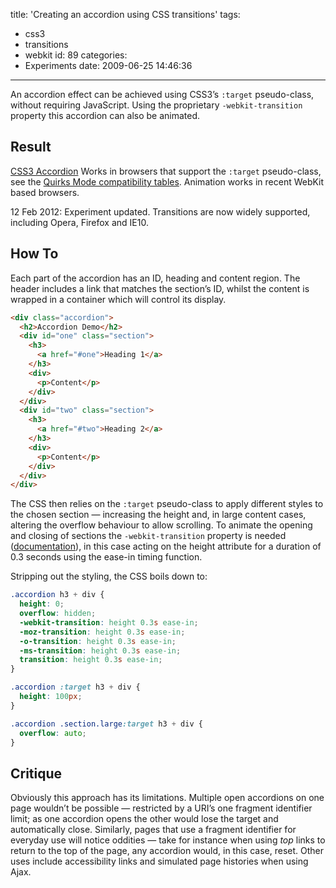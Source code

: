 title: 'Creating an accordion using CSS transitions'
tags:
  - css3
  - transitions
  - webkit
id: 89
categories:
  - Experiments
date: 2009-06-25 14:46:36
---

An accordion effect can be achieved using CSS3’s `:target` pseudo-class, without requiring JavaScript. Using the proprietary `-webkit-transition` property this accordion can also be animated.

## Result

[CSS3 Accordion](/experiments/accordion/#one)
Works in browsers that support the `:target` pseudo-class, see the [Quirks Mode compatibility tables](http://www.quirksmode.org/css/contents.html#t34). Animation works in recent WebKit based browsers.

<time datetime="2012-02-12">12 Feb 2012</time>: Experiment updated. Transitions are now widely supported, including Opera, Firefox and IE10.

## How To

Each part of the accordion has an ID, heading and content region. The header includes a link that matches the section’s ID, whilst the content is wrapped in a container which will control its display.

```html
<div class="accordion">
  <h2>Accordion Demo</h2>
  <div id="one" class="section">
    <h3>
      <a href="#one">Heading 1</a>
    </h3>
    <div>
      <p>Content</p>
    </div>
  </div>
  <div id="two" class="section">
    <h3>
      <a href="#two">Heading 2</a>
    </h3>
    <div>
      <p>Content</p>
    </div>
  </div>
</div>
```

The CSS then relies on the `:target` pseudo-class to apply different styles to the chosen section — increasing the height and, in large content cases, altering the overflow behaviour to allow scrolling. To animate the opening and closing of sections the `-webkit-transition` property is needed ([documentation](http://www.w3.org/TR/css3-transitions/)), in this case acting on the height attribute for a duration of 0.3 seconds using the ease-in timing function.

Stripping out the styling, the CSS boils down to:

```css
.accordion h3 + div {
  height: 0;
  overflow: hidden;
  -webkit-transition: height 0.3s ease-in;
  -moz-transition: height 0.3s ease-in;
  -o-transition: height 0.3s ease-in;
  -ms-transition: height 0.3s ease-in;
  transition: height 0.3s ease-in;
}

.accordion :target h3 + div {
  height: 100px;
}

.accordion .section.large:target h3 + div {
  overflow: auto;
}
```

## Critique

Obviously this approach has its limitations. Multiple open accordions on one page wouldn’t be possible — restricted by a URI’s one fragment identifier limit; as one accordion opens the other would lose the target and automatically close. Similarly, pages that use a fragment identifier for everyday use will notice oddities — take for instance when using _top_ links to return to the top of the page, any accordion would, in this case, reset. Other uses include accessibility links and simulated page histories when using Ajax.
